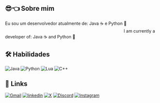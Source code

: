
## 😎👈 Sobre mim
Eu sou um desenvolvedor atualmente de: Java ☕ e Python 🐍ㅤㅤㅤㅤㅤㅤㅤㅤㅤㅤㅤㅤㅤㅤㅤㅤㅤㅤㅤㅤㅤㅤㅤㅤㅤㅤㅤㅤㅤㅤㅤㅤㅤㅤㅤㅤㅤㅤ
I am currently a developer of: Java ☕ and Python 🐍

## 🛠 Habilidades

![Java](https://img.shields.io/badge/java-%23ED8B00.svg?style=for-the-badge&logo=openjdk&logoColor=white)
![Python](https://img.shields.io/badge/python-3670A0?style=for-the-badge&logo=python&logoColor=ffdd54)
![Lua](https://img.shields.io/badge/Lua-2C2D72?style=for-the-badge&logo=lua&logoColor=white)
![C++](https://img.shields.io/badge/C%2B%2B-00599C?style=for-the-badge&logo=c%2B%2B&logoColor=white)
## 🔗 Links
[![Gmail](https://img.shields.io/badge/Gmail-333333?style=for-the-badge&logo=gmail&logoColor=red)](mailto:marcusmendoncadev@gmail.com)
[![linkedin](https://img.shields.io/badge/linkedin-0A66C2?style=for-the-badge&logo=linkedin&logoColor=white)](https://www.linkedin.com/in/marcus-vinicius-ferraz-teixeira-de-mendon%C3%A7a-170019297/)
[![X](https://img.shields.io/badge/X-000?style=for-the-badge&logo=x)](https://x.com/mr3k13)
[![Discord](https://img.shields.io/badge/Discord-7289DA?style=for-the-badge&logo=discord&logoColor=white)](https://discord.com/channels/mr3k13/)
[![Instagram](https://img.shields.io/badge/-Instagram-%23E4405F?style=for-the-badge&logo=instagram&logoColor=white)](https://www.instagram.com/marcus_viniciusftm/)
